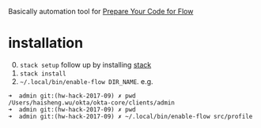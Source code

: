 Basically automation tool for [Prepare Your Code for Flow](https://flow.org/en/docs/usage/#toc-prepare-your-code-for-flow)

# installation

0. `stack setup` follow up by installing [stack](https://docs.haskellstack.org/en/stable/README/)
1. `stack install`
2. `~/.local/bin/enable-flow DIR_NAME`. e.g.

``` shell
➜  admin git:(hw-hack-2017-09) ✗ pwd
/Users/haisheng.wu/okta/okta-core/clients/admin
➜  admin git:(hw-hack-2017-09) ✗ pwd
➜  admin git:(hw-hack-2017-09) ✗ ~/.local/bin/enable-flow src/profile
```
